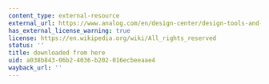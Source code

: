 ```yaml
---
content_type: external-resource
external_url: https://www.analog.com/en/design-center/design-tools-and-calculators/ltspice-simulator.html
has_external_license_warning: true
license: https://en.wikipedia.org/wiki/All_rights_reserved
status: ''
title: downloaded from here
uid: a038b843-06b2-4036-b202-016ecbeeaae4
wayback_url: ''
---
```

